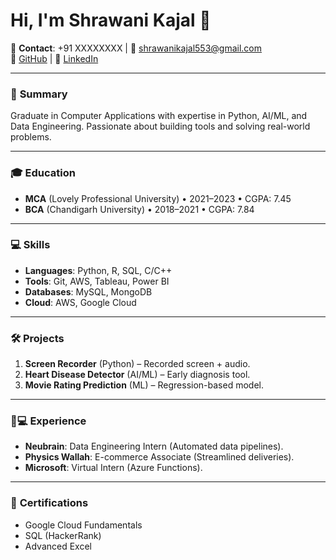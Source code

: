 # Hi, I'm Shrawani Kajal 👋

📱 **Contact**: +91 XXXXXXXX | 📧 [shrawanikajal553@gmail.com](mailto:shrawanikajal553@gmail.com)  
🔗 [GitHub](https://github.com/shrawani21) | 💼 [LinkedIn](https://linkedin.com/in/shrawani-kajal-021aa422a/)

---

### 🚀 **Summary**  
Graduate in Computer Applications with expertise in Python, AI/ML, and Data Engineering. Passionate about building tools and solving real-world problems.

---

### 🎓 **Education**  
- **MCA** (Lovely Professional University) • 2021–2023 • CGPA: 7.45  
- **BCA** (Chandigarh University) • 2018–2021 • CGPA: 7.84  

---

### 💻 **Skills**  
- **Languages**: Python, R, SQL, C/C++  
- **Tools**: Git, AWS, Tableau, Power BI  
- **Databases**: MySQL, MongoDB  
- **Cloud**: AWS, Google Cloud  

---

### 🛠️ **Projects**  
1. **Screen Recorder** (Python) – Recorded screen + audio.  
2. **Heart Disease Detector** (AI/ML) – Early diagnosis tool.  
3. **Movie Rating Prediction** (ML) – Regression-based model.  

---

### 👩💻 **Experience**  
- **Neubrain**: Data Engineering Intern (Automated data pipelines).  
- **Physics Wallah**: E-commerce Associate (Streamlined deliveries).  
- **Microsoft**: Virtual Intern (Azure Functions).  

---

### 📜 **Certifications**  
- Google Cloud Fundamentals  
- SQL (HackerRank)  
- Advanced Excel  
